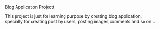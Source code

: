Blog Application Projectt

This project is just for learning purpose by creating blog application, specially for creating post by users, posting images,comments and so on...
